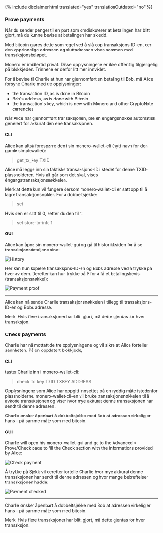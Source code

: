 {% include disclaimer.html translated="yes" translationOutdated="no" %}

### Prove payments

Når du sender penger til en part som omdiskuterer at betalingen har blitt
gjort, må du kunne bevise at betalingen har skjedd.

Med bitcoin gjøres dette som regel ved å slå opp transaksjons-ID-en, der den
opprinnelige adressen og sluttadressen vises sammen med transaksjonsbeløpet.

Monero er imidlertid privat. Disse opplysningene er ikke offentlig
tilgjengelig på blokkjeden. Trinnene er derfor litt mer innviklet.

For å bevise til Charlie at hun har gjennomført en betaling til Bob, må
Alice forsyne Charlie med tre opplysninger:

- the transaction ID, as is done in Bitcoin
- Bob's address, as is done with Bitcoin
- the transaction's key, which is new with Monero and other CryptoNote
  currencies

Når Alice har gjennomført transaksjonen, ble en éngangsnøkkel automatisk
generert for akkurat den ene transaksjonen.

#### CLI

Alice kan altså forespørre den i sin monero-wallet-cli (nytt navn for den
gamle simplewallet):

> get_tx_key TXID

Alice må legge inn sin faktiske transaksjons-ID i stedet for denne
TXID-plassholderen. Hvis alt går som det skal, vises
éngangstransaksjonsnøkkelen.

Merk at dette kun vil fungere dersom monero-wallet-cli er satt opp til å
lagre transaksjonsnøkler. For å dobbeltsjekke:

> set

Hvis den er satt til 0, setter du den til 1:

> set store-tx-info 1

#### GUI

Alice kan åpne sin monero-wallet-gui og gå til historikksiden for å se
transaksjonsdetaljene sine:

![History](/img/resources/user-guides/en/prove-payment/history.png)

Her kan hun kopiere transaksjons-ID-en og Bobs adresse ved å trykke på hver
av dem.  Deretter kan hun trykke på `P` for å få et betalingsbevis
(transaksjonsnøkkel):

![Payment
proof](/img/resources/user-guides/en/prove-payment/payment-proof.png)


---

Alice kan nå sende Charlie transaksjonsnøkkelen i tillegg til
transaksjons-ID-en og Bobs adresse.

Merk: Hvis flere transaksjoner har blitt gjort, må dette gjentas for hver
transaksjon.

### Check payments

Charlie har nå mottatt de tre opplysningene og vil sikre at Alice forteller
sannheten. På en oppdatert blokkjede,

#### CLI

taster Charlie inn i monero-wallet-cli:

> check_tx_key TXID TXKEY ADDRESS

Opplysningene som Alice har oppgitt innsettes på en ryddig måte istedenfor
plassholderne. monero-wallet-cli-en vil bruke transaksjonsnøkkelen til å
avkode transaksjonen og viser hvor mye akkurat denne transaksjonen har sendt
til denne adressen.

Charlie ønsker åpenbart å dobbeltsjekke med Bob at adressen virkelig er hans
– på samme måte som med bitcoin.

#### GUI

Charlie will open his monero-wallet-gui and go to the Advanced > Prove/Check page to fill the Check section with the informations provided by Alice:

![Check
payment](/img/resources/user-guides/en/prove-payment/check-payment.png)

Å trykke på Sjekk vil deretter fortelle Charlie hvor mye akkurat denne
transaksjonen har sendt til denne adressen og hvor mange bekreftelser
transaksjonen hadde:

![Payment
checked](/img/resources/user-guides/en/prove-payment/payment-checked.png)


---

Charlie ønsker åpenbart å dobbeltsjekke med Bob at adressen virkelig er hans
– på samme måte som med bitcoin.

Merk: Hvis flere transaksjoner har blitt gjort, må dette gjentas for hver
transaksjon.
